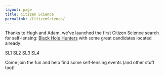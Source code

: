 ```yaml
---
layout: page
title: Citizen Science
permalink: /CitizenScience/
---
```


Thanks to Hugh and Adam, we've launched the first Citizen Science search for self-lensing: [Black Hole Hunters](https://www.zooniverse.org/projects/hughdickinson/superwasp-black-hole-hunters) with some great candidates located already:

[SL1](S1.jpg)
[SL2](SL2.jpg)
[SL3](SL3.jpg)
[SL4](SL4.jpg)


Come join the fun and help find some self-lensing events (and other stuff too)!



